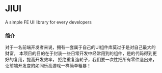 # JIUI
A simple FE UI library for every developers
### 简介
对于一名前端开发者来说，拥有一套属于自己的UI组件库莫过于是对自己最大的财富，
本项目的目的在于封装一些日常开发中经常用到的组件，是的代码得到更好的复用，提高开发效率，
拒绝重复造轮子，我们要一次性把所有零件造出来，让前端开发变的如同乐高游戏一样简单粗暴！